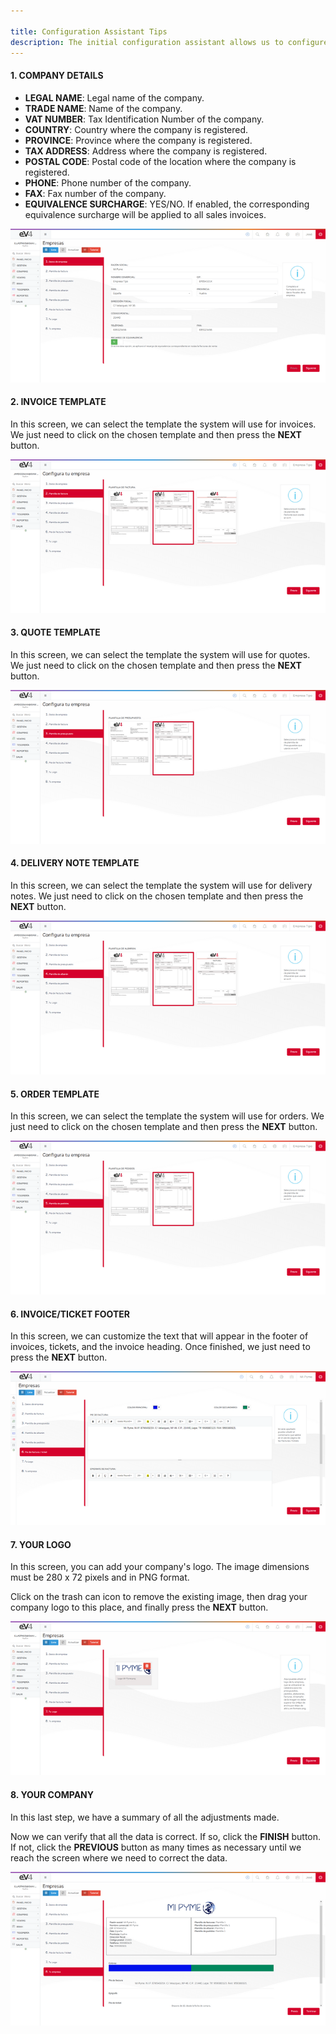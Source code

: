 ```yaml
---

title: Configuration Assistant Tips  
description: The initial configuration assistant allows us to configure the basic aspects of the system in eight steps in a quick and easy way.  
---
```


#### 1. COMPANY DETAILS

- **LEGAL NAME**: Legal name of the company.  
- **TRADE NAME**: Name of the company.  
- **VAT NUMBER**: Tax Identification Number of the company.  
- **COUNTRY**: Country where the company is registered.  
- **PROVINCE**: Province where the company is registered.  
- **TAX ADDRESS**: Address where the company is registered.  
- **POSTAL CODE**: Postal code of the location where the company is registered.  
- **PHONE**: Phone number of the company.  
- **FAX**: Fax number of the company.  
- **EQUIVALENCE SURCHARGE**: YES/NO. If enabled, the corresponding equivalence surcharge will be applied to all sales invoices.  

![Step 1](../../../../assets/tu_empresa/tips_1.png)

#### 2. INVOICE TEMPLATE

In this screen, we can select the template the system will use for invoices. We just need to click on the chosen template and then press the **NEXT** button.

![Step 2](../../../../assets/tu_empresa/tips_2.png)

#### 3. QUOTE TEMPLATE

In this screen, we can select the template the system will use for quotes. We just need to click on the chosen template and then press the **NEXT** button.

![Step 3](../../../../assets/tu_empresa/tips_3.png)

#### 4. DELIVERY NOTE TEMPLATE

In this screen, we can select the template the system will use for delivery notes. We just need to click on the chosen template and then press the **NEXT** button.

![Step 4](../../../../assets/tu_empresa/tips_4.png)

#### 5. ORDER TEMPLATE

In this screen, we can select the template the system will use for orders. We just need to click on the chosen template and then press the **NEXT** button.

![Step 5](../../../../assets/tu_empresa/tips_5.png)

#### 6. INVOICE/TICKET FOOTER

In this screen, we can customize the text that will appear in the footer of invoices, tickets, and the invoice heading. Once finished, we just need to press the **NEXT** button.

![Step 6](../../../../assets/tu_empresa/tips_6.png)

#### 7. YOUR LOGO

In this screen, you can add your company's logo. The image dimensions must be 280 x 72 pixels and in PNG format.

Click on the trash can icon to remove the existing image, then drag your company logo to this place, and finally press the **NEXT** button.

![Step 7](../../../../assets/tu_empresa/tips_7.png)

#### 8. YOUR COMPANY

In this last step, we have a summary of all the adjustments made.

Now we can verify that all the data is correct. If so, click the **FINISH** button. If not, click the **PREVIOUS** button as many times as necessary until we reach the screen where we need to correct the data.

![Step 8](../../../../assets/tu_empresa/tips_8.png)
